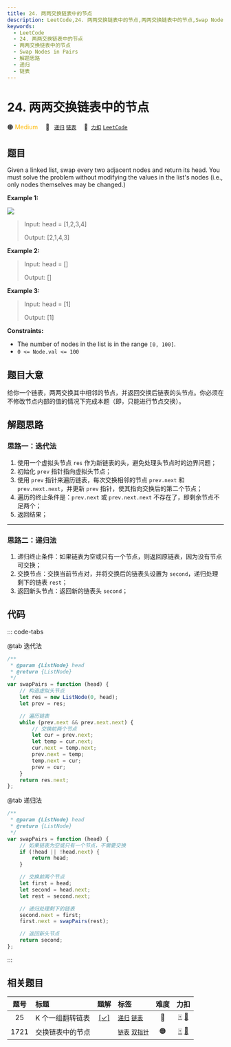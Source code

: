 ```yaml
---
title: 24. 两两交换链表中的节点
description: LeetCode,24. 两两交换链表中的节点,两两交换链表中的节点,Swap Nodes in Pairs,解题思路,递归,链表
keywords:
  - LeetCode
  - 24. 两两交换链表中的节点
  - 两两交换链表中的节点
  - Swap Nodes in Pairs
  - 解题思路
  - 递归
  - 链表
---
```


# 24. 两两交换链表中的节点

🟠 <font color=#ffb800>Medium</font>&emsp; 🔖&ensp; [`递归`](/tag/recursion.md) [`链表`](/tag/linked-list.md)&emsp; 🔗&ensp;[`力扣`](https://leetcode.cn/problems/swap-nodes-in-pairs) [`LeetCode`](https://leetcode.com/problems/swap-nodes-in-pairs)

## 题目

Given a linked list, swap every two adjacent nodes and return its head. You must solve the problem without modifying the values in the list's nodes (i.e.,
only nodes themselves may be changed.)

**Example 1:**

![](https://assets.leetcode.com/uploads/2020/10/03/swap_ex1.jpg)

> Input: head = [1,2,3,4]
>
> Output: [2,1,4,3]

**Example 2:**

> Input: head = []
>
> Output: []

**Example 3:**

> Input: head = [1]
>
> Output: [1]

**Constraints:**

- The number of nodes in the list is in the range `[0, 100]`.
- `0 <= Node.val <= 100`

## 题目大意

给你一个链表，两两交换其中相邻的节点，并返回交换后链表的头节点。你必须在不修改节点内部的值的情况下完成本题（即，只能进行节点交换）。

## 解题思路

### 思路一：迭代法

1. 使用一个虚拟头节点 `res` 作为新链表的头，避免处理头节点时的边界问题；
2. 初始化 `prev` 指针指向虚拟头节点；
3. 使用 `prev` 指针来遍历链表，每次交换相邻的节点 `prev.next` 和 `prev.next.next`，并更新 `prev` 指针，使其指向交换后的第二个节点；
4. 遍历的终止条件是：`prev.next` 或 `prev.next.next` 不存在了，即剩余节点不足两个；
5. 返回结果；

---

### 思路二：递归法

1. 递归终止条件：如果链表为空或只有一个节点，则返回原链表，因为没有节点可交换；
2. 交换节点：交换当前节点对，并将交换后的链表头设置为 `second`，递归处理剩下的链表 `rest`；
3. 返回新头节点：返回新的链表头 `second`；

## 代码

::: code-tabs

@tab 迭代法

```javascript
/**
 * @param {ListNode} head
 * @return {ListNode}
 */
var swapPairs = function (head) {
	// 构造虚拟头节点
	let res = new ListNode(0, head);
	let prev = res;

	// 遍历链表
	while (prev.next && prev.next.next) {
		// 交换前两个节点
		let cur = prev.next;
		let temp = cur.next;
		cur.next = temp.next;
		prev.next = temp;
		temp.next = cur;
		prev = cur;
	}
	return res.next;
};
```

@tab 递归法

```javascript
/**
 * @param {ListNode} head
 * @return {ListNode}
 */
var swapPairs = function (head) {
	// 如果链表为空或只有一个节点，不需要交换
	if (!head || !head.next) {
		return head;
	}

	// 交换前两个节点
	let first = head;
	let second = head.next;
	let rest = second.next;

	// 递归处理剩下的链表
	second.next = first;
	first.next = swapPairs(rest);

	// 返回新头节点
	return second;
};
```

:::

## 相关题目

<!-- prettier-ignore -->
| 题号 | 标题 | 题解 | 标签 | 难度 | 力扣 |
| :------: | :------ | :------: | :------ | :------: | :------: |
| 25 | K 个一组翻转链表 | [[✓]](/problem/0025.md) |  [`递归`](/tag/recursion.md) [`链表`](/tag/linked-list.md) | 🔴 | [🀄️](https://leetcode.cn/problems/reverse-nodes-in-k-group) [🔗](https://leetcode.com/problems/reverse-nodes-in-k-group) |
| 1721 | 交换链表中的节点 |  |  [`链表`](/tag/linked-list.md) [`双指针`](/tag/two-pointers.md) | 🟠 | [🀄️](https://leetcode.cn/problems/swapping-nodes-in-a-linked-list) [🔗](https://leetcode.com/problems/swapping-nodes-in-a-linked-list) |